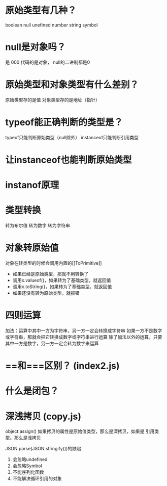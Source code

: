 # 原始类型有几种？
boolean null unefined number string symbol

# null是对象吗？
是
000 代码的是对象， null的二进制都是0

# 原始类型和对象类型有什么差别？
原始类型存的是值
对象类型存的是地址（指针）

# typeof能正确判断的类型是？
typeof只能判断原始类型（null除外）
instanceof只能判断引用类型

# 让instanceof也能判断原始类型


# instanof原理


# 类型转换
转为布尔值
转为数字
转为字符串
# 对象转原始值
对象在转类型的时候会调用内置的[[ToPrimitive]]
 - 如果已经是原始类型，那就不用转换了
 - 调用x.valueof()，如果转为了基础类型，就返回值
 - 调用x.toString()，如果转为了基础类型，就返回值
 - 如果还没有转为原始类型，就报错


# 四则运算
加法：运算中其中一方为字符串，另一方一定会转换成字符串
如果一方不是数字或字符串，那就会把它转换成数字或字符串进行运算
除了加法以外的运算，只要其中一方是数字，另一方一定会转为数字来运算

# ==和===区别？ (index2.js)

# 什么是闭包？
   
# 深浅拷贝 (copy.js)
object.assign() 如果拷贝的属性是原始值类型，那么是深拷贝，如果是
引用类型。那么是浅拷贝

JSON.parse(JSON.stringify())的缺陷
1. 会忽略undefined
2. 会忽略Symbol
3. 不能序列化函数
4. 不能解决循环引用的对象